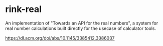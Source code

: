 # rink-real

An implementation of "Towards an API for the real numbers", a system for
real number calculations built directly for the usecase of calculator
tools.

https://dl.acm.org/doi/abs/10.1145/3385412.3386037
